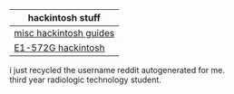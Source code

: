 |hackintosh stuff|
|-|
|[ misc hackintosh guides](https://github.com/unitedastronomer/miscellaneous-hackintosh-guides)|
|[E1-572G hackintosh ](https://github.com/unitedastronomer/E1-572G-Hackintosh)|

i just recycled the username reddit autogenerated for me. <br> 
third year radiologic technology student. <br> 

